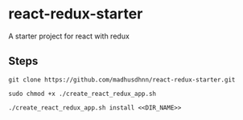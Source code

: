 # react-redux-starter

A starter project for react with redux

## Steps

```git clone https://github.com/madhusdhnn/react-redux-starter.git```

```sudo chmod +x ./create_react_redux_app.sh```

```./create_react_redux_app.sh install <<DIR_NAME>>```
